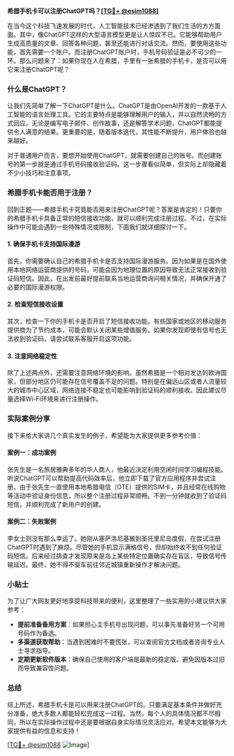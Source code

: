 **希腊手机卡可以注册ChatGPT吗？[[TG💪+ @esim1088](https://t.me/s/esim1088)]**

在当今这个科技飞速发展的时代，人工智能技术已经渗透到了我们生活的方方面面。其中，像ChatGPT这样的大型语言模型更是让人惊叹不已。它能够帮助用户生成高质量的文章、回答各种问题，甚至还能进行对话交流。然而，要使用这些功能，首先需要一个账户。而注册ChatGPT账户时，手机号码验证是必不可少的一环。那么问题来了：如果你现在人在希腊，手里有一张希腊的手机卡，是否可以用它来注册ChatGPT呢？

### 什么是ChatGPT？

让我们先简单了解一下ChatGPT是什么。ChatGPT是由OpenAI开发的一款基于人工智能的语言处理工具。它的主要特点是能够理解用户的输入，并以自然流畅的方式回应。无论是编写电子邮件、创作故事，还是解答学术问题，ChatGPT都能提供令人满意的结果。更重要的是，随着版本迭代，其性能不断提升，用户体验也越来越好。

对于普通用户而言，要想开始使用ChatGPT，就需要创建自己的账号。而创建账号的第一步就是通过手机号码接收验证码。这一步骤看似简单，但实际上却隐藏着不少小技巧和注意事项。

### 希腊手机卡能否用于注册？

回到正题——希腊手机卡究竟能否用来注册ChatGPT呢？答案是肯定的！只要你的希腊手机卡具备正常的短信接收功能，就可以顺利完成注册过程。不过，在实际操作中可能会遇到一些特殊情况或限制，下面我们就详细探讨一下。

#### 1. 确保手机卡支持国际漫游
首先，你需要确认自己的希腊手机卡是否支持国际漫游服务。因为如果是在国外使用本地网络运营商提供的号码，可能会因为地理位置的原因导致无法正常接收到验证码短信。因此，在出发前最好提前联系当地运营商询问相关情况，并确保开通了必要的国际漫游权限。

#### 2. 检查短信接收设置
其次，检查一下你的手机卡是否开启了短信接收功能。有些国家或地区的移动服务提供商为了节约成本，可能会默认关闭某些增值服务。如果你发现即使有信号也无法收到验证码，请尝试联系客服开启这项功能。

#### 3. 注意网络稳定性
除了上述两点外，还需要注意网络环境的影响。虽然希腊是一个相对发达的欧洲国家，但部分地区仍可能存在信号覆盖不足的问题。特别是在偏远山区或者人流量较大的城市中心区域，网络连接不稳定也可能影响到验证码的顺利接收。因此建议尽量选择Wi-Fi环境来进行注册操作。

### 实际案例分享

接下来给大家讲几个真实发生的例子，希望能为大家提供更多参考价值：

#### 案例一：成功案例
张先生是一名旅居雅典多年的华人商人，他最近决定利用空闲时间学习编程技能。听说ChatGPT可以帮助提高代码效率后，他立即下载了官方应用程序并尝试注册。由于张先生一直使用本地希腊电信（OTE）提供的SIM卡，并且经常在线购物等活动中验证身份信息，所以整个注册过程非常顺畅。不到一分钟就收到了验证码短信，并顺利完成了新用户的创建。

#### 案例二：失败案例
李女士则没有那么幸运了。她刚从塞萨洛尼基搬到圣托里尼岛度假，在尝试注册ChatGPT时遇到了麻烦。尽管她的手机显示满格信号，但却始终收不到任何验证码短信。后来经过排查才发现原来是岛上某些特定位置确实存在盲区，导致信号传输延迟。最终，她不得不驱车前往邻近城镇重新操作才解决问题。

### 小贴士

为了让广大网友更好地享受科技带来的便利，这里整理了一些实用的小建议供大家参考：

- **提前准备备用方案**：如果担心主手机号出现问题，可以事先准备好另一个可用号码作为备选。
- **多渠道获取帮助**：当遇到困难时不要慌张，可以查阅官方文档或者咨询专业人士寻求指导。
- **定期更新软件版本**：确保自己使用的客户端是最新的稳定版，避免因版本过旧而导致兼容性问题。

### 总结

综上所述，希腊手机卡是可以用来注册ChatGPT的。只要满足基本条件并做好充分准备，绝大多数人都能轻松完成这一过程。当然，每个人的具体情况都不尽相同，所以在实际操作过程中还是要根据自身实际情况灵活应对。希望本文能够为大家提供有益的信息和支持！

[[TG💪+ @esim1088](https://t.me/s/esim1088) ![Image](https://i.postimg.cc/4NQfJmqS/Snipaste-2025-05-13-00-14-12.png)]